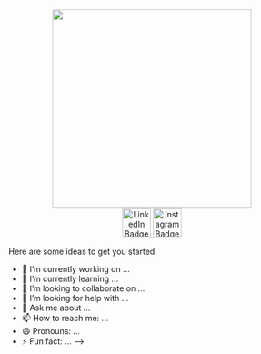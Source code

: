 <div id="header" align="center">
  <img src="https://miro.medium.com/v2/resize:fit:640/format:webp/1*89xL_--7GIoVjXairvk-1w.gif" width="350"/>
</div>

<div id="badges" align="center">
  <a href="[your-linkedin-URL](https://www.linkedin.com/in/miriam-sarpong-353321220/)">
    <img src="https://cdn4.iconfinder.com/data/icons/social-media-and-logos-11/32/Logo_LinkedIn-512.png" alt="LinkedIn Badge" width="50"/>
  </a>
  <a href="your-instagram-URL">
    <img src="https://cdn2.iconfinder.com/data/icons/social-media-iconez/64/Instagram-512.png" alt="Instagram Badge" width="50"/>
  </a>
</div>

Here are some ideas to get you started:

- 🔭 I’m currently working on ...
- 🌱 I’m currently learning ...
- 👯 I’m looking to collaborate on ...
- 🤔 I’m looking for help with ...
- 💬 Ask me about ...
- 📫 How to reach me: ...
- 😄 Pronouns: ...
- ⚡ Fun fact: ...
-->
